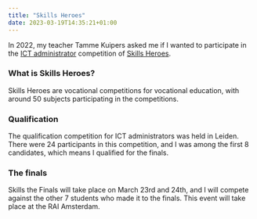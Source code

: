 ```yaml
---
title: "Skills Heroes"
date: 2023-03-19T14:35:21+01:00
---
```

In 2022, my teacher Tamme Kuipers asked me if I wanted to participate in the [ICT administrator](https://worldskillsnetherlands.nl/wedstrijd/skillsheroes/ict-beheerder/) competition of [Skills Heroes](https://worldskillsnetherlands.nl/skillsheroes/watisskillsheroes/).

### What is Skills Heroes?
Skills Heroes are vocational competitions for vocational education, with around 50 subjects participating in the competitions.

### Qualification
The qualification competition for ICT administrators was held in Leiden. There were 24 participants in this competition, and I was among the first 8 candidates, which means I qualified for the finals.

### The finals
Skills the Finals will take place on March 23rd and 24th, and I will compete against the other 7 students who made it to the finals. This event will take place at the RAI Amsterdam.

